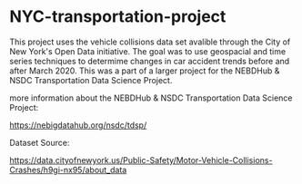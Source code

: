 # NYC-transportation-project

This project uses the vehicle collisions data set avalible through the City of New York's Open Data initiative. The goal was to use geospacial and time series techniques to determime changes in car accident trends before and after March 2020. This was a part of a larger project for the NEBDHub & NSDC Transportation Data Science Project. 

more information about the NEBDHub & NSDC Transportation Data Science Project:

https://nebigdatahub.org/nsdc/tdsp/

Dataset Source: 

https://data.cityofnewyork.us/Public-Safety/Motor-Vehicle-Collisions-Crashes/h9gi-nx95/about_data
